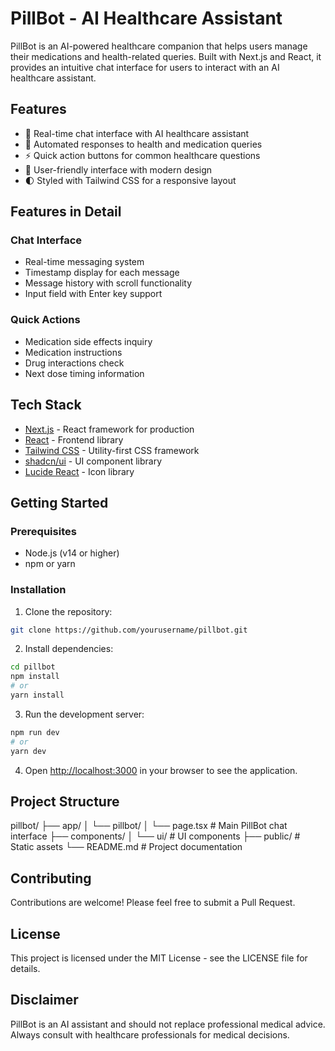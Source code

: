 # PillBot - AI Healthcare Assistant

PillBot is an AI-powered healthcare companion that helps users manage their medications and health-related queries. Built with Next.js and React, it provides an intuitive chat interface for users to interact with an AI healthcare assistant.

## Features

- 💬 Real-time chat interface with AI healthcare assistant
- 🤖 Automated responses to health and medication queries
- ⚡ Quick action buttons for common healthcare questions
- 🎯 User-friendly interface with modern design
- 🌓 Styled with Tailwind CSS for a responsive layout

## Features in Detail

### Chat Interface
- Real-time messaging system
- Timestamp display for each message
- Message history with scroll functionality
- Input field with Enter key support

### Quick Actions
- Medication side effects inquiry
- Medication instructions
- Drug interactions check
- Next dose timing information

## Tech Stack

- [Next.js](https://nextjs.org/) - React framework for production
- [React](https://reactjs.org/) - Frontend library
- [Tailwind CSS](https://tailwindcss.com/) - Utility-first CSS framework
- [shadcn/ui](https://ui.shadcn.com/) - UI component library
- [Lucide React](https://lucide.dev/) - Icon library

## Getting Started

### Prerequisites

- Node.js (v14 or higher)
- npm or yarn

### Installation

1. Clone the repository:
```bash
git clone https://github.com/yourusername/pillbot.git
```

2. Install dependencies:
```bash
cd pillbot
npm install
# or
yarn install
```

3. Run the development server:
```bash
npm run dev
# or
yarn dev
```

4. Open [http://localhost:3000](http://localhost:3000) in your browser to see the application.

## Project Structure
pillbot/
├── app/
│ └── pillbot/
│ └── page.tsx # Main PillBot chat interface
├── components/
│ └── ui/ # UI components
├── public/ # Static assets
└── README.md # Project documentation

## Contributing

Contributions are welcome! Please feel free to submit a Pull Request.

## License

This project is licensed under the MIT License - see the LICENSE file for details.

## Disclaimer

PillBot is an AI assistant and should not replace professional medical advice. Always consult with healthcare professionals for medical decisions.
